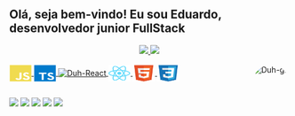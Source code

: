 
## Olá, seja bem-vindo! Eu sou Eduardo, desenvolvedor junior FullStack 

<div align="center">
  <a href="https://github.com/DuhCardoso">
  <img height="180em" src="https://github-readme-stats.vercel.app/api?username=DuhCardoso&show_icons=true&theme=github_dark&include_all_commits=true&count_private=true"/>
  <img height="180em" src="https://github-readme-stats.vercel.app/api/top-langs/?username=DuhCardoso&layout=compact&langs_count=7&theme=github_dark"/>
</div>

<div style="display: inline_block"><br>
  <img align="center" alt="Duh-Js" height="30" width="40" src="https://raw.githubusercontent.com/devicons/devicon/master/icons/javascript/javascript-plain.svg">
  <img align="center" alt="Duh-Ts" height="30" width="40" src="https://raw.githubusercontent.com/devicons/devicon/master/icons/typescript/typescript-plain.svg">	
	<img align="center" alt="Duh-React" height="30" width="40" src="https://cdn.jsdelivr.net/gh/devicons/devicon/icons/nodejs/nodejs-original.svg" />          
  <img align="center" alt="Duh-React" height="30" width="40" src="https://raw.githubusercontent.com/devicons/devicon/master/icons/react/react-original.svg">
  <img align="center" alt="Duh-HTML" height="30" width="40" src="https://raw.githubusercontent.com/devicons/devicon/master/icons/html5/html5-original.svg">
  <img align="center" alt="Duh-CSS" height="30" width="40" src="https://raw.githubusercontent.com/devicons/devicon/master/icons/css3/css3-original.svg">
  <img align="right" alt="Duh-gif" height="160" style="border-radius:50px;"  src="https://media.discordapp.net/attachments/957734010975551580/1059824140439269417/picasion.com_5b05dbdbf5ecd63cf9377b5e006f54c7.gif?width=320&height=320">
</div>

##

<div> 
  <a href="https://instagram.com/naomeligo" target="_blank"><img src="https://img.shields.io/badge/-Instagram-%23E4405F?style=for-the-badge&logo=instagram&logoColor=white" target="_blank"></a>
	<a href="https://twitter.com/naomeligo" target="_blank"><img src="https://img.shields.io/badge/Twitter-1DA1F2?style=for-the-badge&logo=twitter&logoColor=white" target="_blank"/></a>
 <a href="https://discord.gg/wagxzStdcR" target="_blank"><img src="https://img.shields.io/badge/Discord-7289DA?style=for-the-badge&logo=discord&logoColor=white" target="_blank"></a> 
  <a href = "mailto:eduardo.cardoso.j221@gmail.com"><img src="https://img.shields.io/badge/-Gmail-%23333?style=for-the-badge&logo=gmail&logoColor=white" target="_blank"></a>
  <a href="https://www.linkedin.com/in/eduardo-cardoso-de-jesus-76072a234" target="_blank"><img src="https://img.shields.io/badge/-LinkedIn-%230077B5?style=for-the-badge&logo=linkedin&logoColor=white" target="_blank"></a>  
</div>
